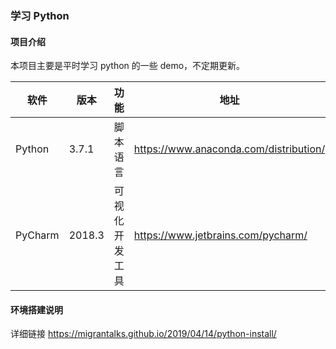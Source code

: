 ### 学习 Python 


#### 项目介绍

本项目主要是平时学习 python 的一些 demo，不定期更新。


| 软件	 | 版本 | 功能 | 地址 |
| ------ | ------ | ------ | ------ |
| Python | 3.7.1 | 脚本语言 | https://www.anaconda.com/distribution/ |
| PyCharm | 2018.3 | 可视化开发工具 | https://www.jetbrains.com/pycharm/ |

#### 环境搭建说明

详细链接 https://migrantalks.github.io/2019/04/14/python-install/

